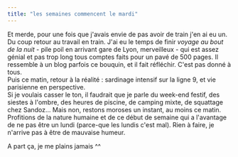 ```yaml
---
title: "les semaines commencent le mardi"
---
```


Et merde, pour une fois que j'avais envie de pas avoir de train j'en ai eu un.
Du coup retour au travail en train. J'ai eu le temps de finir _voyage au bout
de la nuit_ \- pile poil en arrivant gare de Lyon, merveilleux - qui est assez
génial et pas trop long tous comptes faits pour un pavé de 500 pages. Il
ressemble à un blog parfois ce bouquin, et il fait réfléchir. C'est pas donné
à tous.  
Puis ce matin, retour à la réalité : sardinage intensif sur la ligne 9, et vie
parisienne en perspective.  
Si je voulais casser le ton, il faudrait que je parle du week-end festif, des
siestes à l'ombre, des heures de piscine, de camping mixte, de squattage chez
Sandoz... Mais non, restons moroses un instant, au moins ce matin.  
Profitions de la nature humaine et de ce début de semaine qui a l'avantage de
ne pas être un lundi (parce-que les lundis c'est mal). Rien à faire, je
n'arrive pas à être de mauvaise humeur.

A part ça, je me plains jamais ^^

